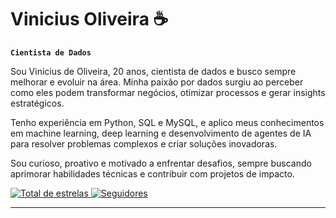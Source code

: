 # Vinicius Oliveira ☕

**`Cientista de Dados`**

Sou Vinicius de Oliveira, 20 anos, cientista de dados e busco sempre melhorar e evoluir na área. Minha paixão por dados surgiu ao perceber como eles podem transformar negócios, otimizar processos e gerar insights estratégicos.

Tenho experiência em Python, SQL e MySQL, e aplico meus conhecimentos em machine learning, deep learning e desenvolvimento de agentes de IA para resolver problemas complexos e criar soluções inovadoras.

Sou curioso, proativo e motivado a enfrentar desafios, sempre buscando aprimorar habilidades técnicas e contribuir com projetos de impacto.
<p >
    </a> 
    <a href="https://github.com/ViniiOliveiraa?tab=repositories&sort=stargazers">
        <img 
            alt="Total de estrelas" 
            title="Total de estrelas GitHub" 
            src="https://custom-icon-badges.demolab.com/github/stars/ViniiOliveiraa?color=55960c&style=for-the-badge&labelColor=488207&logo=star&label=estrelas"
        />
    </a>
    <a href="https://github.com/ViniiOliveiraa?tab=followers">
        <img 
            alt="Seguidores" 
            title="Me siga no GitHub" 
            src="https://custom-icon-badges.demolab.com/github/followers/ViniiOliveiraa?color=236ad3&labelColor=1155ba&style=for-the-badge&logo=github&label=Seguidores&logoColor=white"
        />
    </a>
</p>

---

